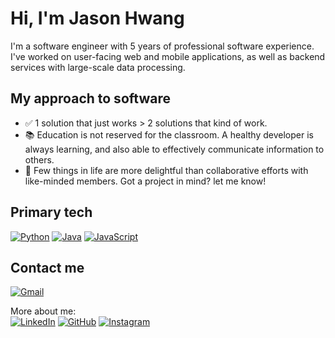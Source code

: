 # Hi, I'm Jason Hwang

I'm a software engineer with 5 years of professional software experience. I've worked on user-facing web and mobile applications, as well as backend services with large-scale data processing.

## My approach to software

- ✅ 1 solution that just works > 2 solutions that kind of work.
- 📚 Education is not reserved for the classroom. A healthy developer is always learning, and also able to effectively communicate information to others.
- 🤝 Few things in life are more delightful than collaborative efforts with like-minded members. Got a project in mind? let me know!

## Primary tech

[![Python][python-shield]][python-url]
[![Java][java-shield]][java-url]
[![JavaScript][javascript-shield]][javascript-url]

## Contact me

[![Gmail][gmail-shield]][gmail-url]<br>

More about me:<br>
[![LinkedIn][linkedin-shield]][linkedin-url]
[![GitHub][github-shield]][github-url]
[![Instagram][instagram-shield]][instagram-url]

<!-- built_with -->

[python-shield]: https://img.shields.io/badge/python-3670A0?style=for-the-badge&logo=python&logoColor=ffdd54
[python-url]: https://python.org/
[java-shield]: https://img.shields.io/badge/java-%23ED8B00.svg?style=for-the-badge&logo=openjdk&logoColor=white
[java-url]: https://www.java.com/
[javascript-shield]: https://img.shields.io/badge/javascript-%23323330.svg?style=for-the-badge&logo=javascript&logoColor=%23F7DF1E
[javascript-url]: https://www.javascript.com

<!-- contact -->

[gmail-shield]: https://img.shields.io/badge/jason.joonsun.hwang@gmail.com-D14836?style=for-the-badge&logo=gmail&logoColor=white
[gmail-url]: mailto:jason.joonsun.hwang@gmail.com
[linkedin-shield]: https://img.shields.io/badge/linkedin-%230077B5.svg?style=for-the-badge&logo=linkedin&logoColor=white
[linkedin-url]: https://linkedin.com/in/dotjasonhwang
[github-shield]: https://img.shields.io/badge/GitHub-181717?style=for-the-badge&logo=github
[github-url]: https://github.com/dotjasonhwang
[instagram-shield]: https://img.shields.io/badge/Instagram-E4405F?style=for-the-badge&logo=instagram&logoColor=white
[instagram-url]: https://instagram.com/dotjasonhwang
